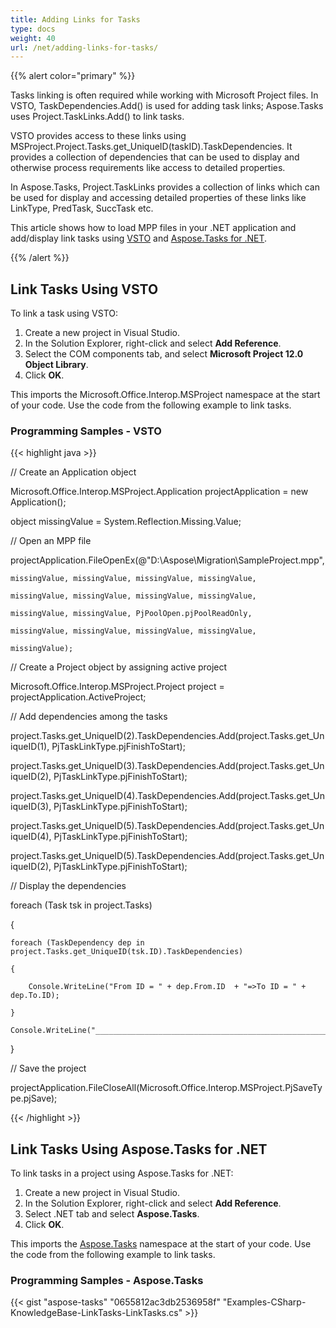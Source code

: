```yaml
---
title: Adding Links for Tasks
type: docs
weight: 40
url: /net/adding-links-for-tasks/
---
```


{{% alert color="primary" %}} 

Tasks linking is often required while working with Microsoft Project files. In VSTO, TaskDependencies.Add() is used for adding task links; Aspose.Tasks uses Project.TaskLinks.Add() to link tasks.

VSTO provides access to these links using MSProject.Project.Tasks.get_UniqueID(taskID).TaskDependencies. It provides a collection of dependencies that can be used to display and otherwise process requirements like access to detailed properties.

In Aspose.Tasks, Project.TaskLinks provides a collection of links which can be used for display and accessing detailed properties of these links like LinkType, PredTask, SuccTask etc.

This article shows how to load MPP files in your .NET application and add/display link tasks using [VSTO](/tasks/net/adding-links-for-tasks/) and [Aspose.Tasks for .NET](/tasks/net/adding-links-for-tasks/).

{{% /alert %}} 
## **Link Tasks Using VSTO**
To link a task using VSTO:

1. Create a new project in Visual Studio.
1. In the Solution Explorer, right-click and select **Add Reference**.
1. Select the COM components tab, and select **Microsoft Project 12.0 Object Library**.
1. Click **OK**.

This imports the Microsoft.Office.Interop.MSProject namespace at the start of your code. Use the code from the following example to link tasks.
### **Programming Samples - VSTO**


{{< highlight java >}}



// Create an Application object

Microsoft.Office.Interop.MSProject.Application projectApplication = new Application();

object missingValue = System.Reflection.Missing.Value;

// Open an MPP file

projectApplication.FileOpenEx(@"D:\Aspose\Migration\SampleProject.mpp",

    missingValue, missingValue, missingValue, missingValue,

    missingValue, missingValue, missingValue, missingValue,

    missingValue, missingValue, PjPoolOpen.pjPoolReadOnly,

    missingValue, missingValue, missingValue, missingValue,

    missingValue);

// Create a Project object by assigning active project

Microsoft.Office.Interop.MSProject.Project project = projectApplication.ActiveProject;

// Add dependencies among the tasks

project.Tasks.get_UniqueID(2).TaskDependencies.Add(project.Tasks.get_UniqueID(1), PjTaskLinkType.pjFinishToStart);

project.Tasks.get_UniqueID(3).TaskDependencies.Add(project.Tasks.get_UniqueID(2), PjTaskLinkType.pjFinishToStart);

project.Tasks.get_UniqueID(4).TaskDependencies.Add(project.Tasks.get_UniqueID(3), PjTaskLinkType.pjFinishToStart);

project.Tasks.get_UniqueID(5).TaskDependencies.Add(project.Tasks.get_UniqueID(4), PjTaskLinkType.pjFinishToStart);

project.Tasks.get_UniqueID(5).TaskDependencies.Add(project.Tasks.get_UniqueID(2), PjTaskLinkType.pjFinishToStart);

// Display the dependencies

foreach (Task tsk in project.Tasks)

{

    foreach (TaskDependency dep in project.Tasks.get_UniqueID(tsk.ID).TaskDependencies)

    {

        Console.WriteLine("From ID = " + dep.From.ID  + "=>To ID = " + dep.To.ID);

    }

    Console.WriteLine("____________________________________________________________");

}

// Save the project

projectApplication.FileCloseAll(Microsoft.Office.Interop.MSProject.PjSaveType.pjSave);

{{< /highlight >}}
## **Link Tasks Using Aspose.Tasks for .NET**
To link tasks in a project using Aspose.Tasks for .NET:

1. Create a new project in Visual Studio.
1. In the Solution Explorer, right-click and select **Add Reference**.
1. Select .NET tab and select **Aspose.Tasks**.
1. Click **OK**.

This imports the [Aspose.Tasks]() namespace at the start of your code. Use the code from the following example to link tasks.
### **Programming Samples - Aspose.Tasks**


{{< gist "aspose-tasks" "0655812ac3db2536958f" "Examples-CSharp-KnowledgeBase-LinkTasks-LinkTasks.cs" >}}
